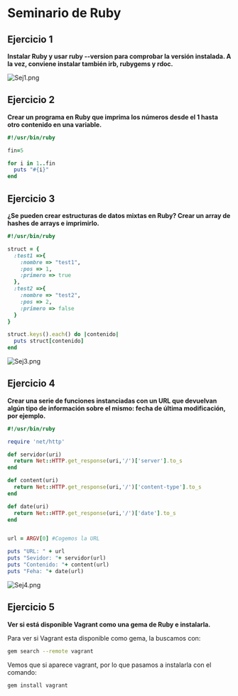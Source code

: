 
Seminario de Ruby
=================

Ejercicio 1
-----------

**Instalar Ruby y usar ruby --version para comprobar la versión instalada. A la vez, conviene instalar también irb, rubygems y rdoc.**

![Sej1.png](https://raw.githubusercontent.com/albertomoreno/iv-images/master/Sej1.png)


Ejercicio 2
-----------

**Crear un programa en Ruby que imprima los números desde el 1 hasta otro contenido en una variable.**

```ruby
#!/usr/bin/ruby

fin=5

for i in 1..fin
  puts "#{i}"
end
```



Ejercicio 3
-----------

**¿Se pueden crear estructuras de datos mixtas en Ruby? Crear un array de hashes de arrays e imprimirlo.**

```ruby
#!/usr/bin/ruby

struct = {
  :test1 =>{
    :nombre => "test1",
    :pos => 1,
    :primero => true
  },
  :test2 =>{
    :nombre => "test2",
    :pos => 2,
    :primero => false
  }
}

struct.keys().each() do |contenido|
  puts struct[contenido]
end 
```
![Sej3.png](https://raw.githubusercontent.com/albertomoreno/iv-images/master/Sej3.png)


Ejercicio 4
-----------

**Crear una serie de funciones instanciadas con un URL que devuelvan algún tipo de información sobre el mismo: fecha de última modificación, por ejemplo.**

```ruby
#!/usr/bin/ruby

require 'net/http'

def servidor(uri)
  return Net::HTTP.get_response(uri,'/')['server'].to_s
end

def content(uri)
  return Net::HTTP.get_response(uri,'/')['content-type'].to_s
end

def date(uri)
  return Net::HTTP.get_response(uri,'/')['date'].to_s
end


url = ARGV[0] #Cogemos la URL

puts "URL: " + url
puts "Sevidor: "+ servidor(url)
puts "Contenido: "+ content(url)
puts "Feha: "+ date(url)

```
![Sej4.png](https://raw.githubusercontent.com/albertomoreno/iv-images/master/Sej4.png)



Ejercicio 5
-----------

**Ver si está disponible Vagrant como una gema de Ruby e instalarla.**

Para ver si Vagrant esta disponible como gema, la buscamos con:
```bash
gem search --remote vagrant
```

Vemos que si aparece vagrant, por lo que pasamos a instalarla con el comando:
```bash
gem install vagrant
```
